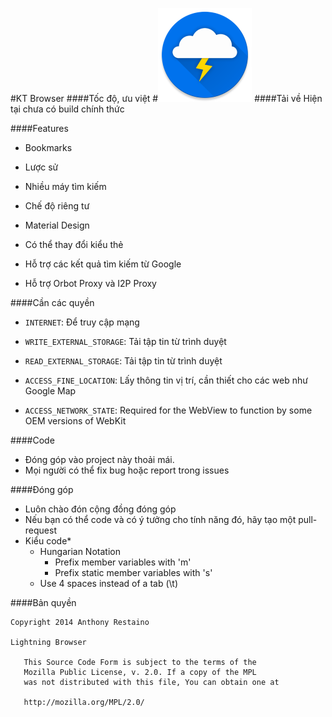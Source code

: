 #KT Browser
####Tốc độ, ưu việt
#![](ic_launcher_small.png)
####Tải về
Hiện tại chưa có build chính thức

####Features
* Bookmarks

* Lược sử

* Nhiều máy tìm kiếm

* Chế độ riêng tư

* Material Design

* Có thể thay đổi kiểu thẻ

* Hỗ trợ các kết quả tìm kiếm từ Google

* Hỗ trợ Orbot Proxy và I2P Proxy

####Cần các quyền

* ````INTERNET````: Để truy cập mạng

* ````WRITE_EXTERNAL_STORAGE````: Tải tập tin từ trình duyệt

* ````READ_EXTERNAL_STORAGE````: Tải tập tin từ trình duyệt

* ````ACCESS_FINE_LOCATION````: Lấy thông tin vị trí, cần thiết cho các web như Google Map

* ````ACCESS_NETWORK_STATE````: Required for the WebView to function by some OEM versions of WebKit

####Code
* Đóng góp vào project này thoải mái.
* Mọi người có thể fix bug hoặc report trong issues

####Đóng góp
* Luôn chào đón cộng đồng đóng góp
* Nếu bạn có thể code và có ý tưởng cho tính năng đó, hãy tạo một pull-request
* Kiểu code*
    * Hungarian Notation
         * Prefix member variables with 'm'
         * Prefix static member variables with 's'
    * Use 4 spaces instead of a tab (\t)

####Bản quyền
````
Copyright 2014 Anthony Restaino

Lightning Browser

   This Source Code Form is subject to the terms of the 
   Mozilla Public License, v. 2.0. If a copy of the MPL 
   was not distributed with this file, You can obtain one at 
   
   http://mozilla.org/MPL/2.0/
````
